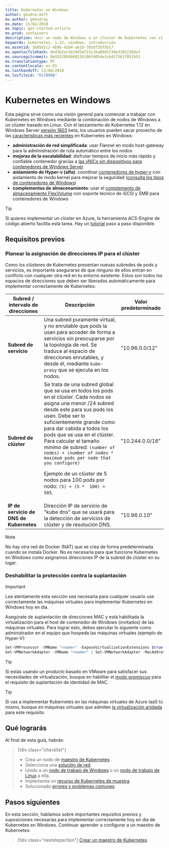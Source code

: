 ```yaml
---
title: Kubernetes en Windows
author: gkudra-msft
ms.author: gekudray
ms.date: 11/02/2018
ms.topic: get-started-article
ms.prod: containers
description: Unir un nodo de Windows a un clúster de Kubernetes con v1.12.
keywords: kubernetes, 1.12, windows, introducción
ms.assetid: 3b05d2c2-4b9b-42b4-a61b-702df35f5b17
ms.openlocfilehash: 0e43b2ac5b19d16721c1ba0dd1f34e339223bdaf
ms.sourcegitcommit: 8e9252856869135196fd054e3cb417562f851b51
ms.translationtype: MT
ms.contentlocale: es-ES
ms.lasthandoff: 11/08/2018
ms.locfileid: "6178908"
---
```

# <a name="kubernetes-on-windows"></a>Kubernetes en Windows #
Esta página sirve como una visión general para comenzar a trabajar con Kubernetes en Windows mediante la combinación de nodos de Windows a un clúster basado en Linux. Con el lanzamiento de Kubernetes 1.12 en Windows Server [versión 1803](https://docs.microsoft.com/en-us/windows-server/get-started/whats-new-in-windows-server-1803#kubernetes) beta, los usuarios pueden sacar provecho de las [características más recientes](https://kubernetes.io/docs/getting-started-guides/windows/#supported-features) en Kubernetes en Windows:

  - **administración de red simplificada**: usar Flannel en modo host-gateway para la administración de ruta automático entre los nodos
  - **mejoras de la escalabilidad**: disfrutar tiempos de inicio más rápido y confiable contenedor gracias a [las vNICs sin dispositivos para contenedores de Windows Server](https://blogs.technet.microsoft.com/networking/2018/04/27/network-start-up-and-performance-improvements-in-windows-10-spring-creators-update-and-windows-server-version-1803/)
  - **aislamiento de Hyper-v (alfa)**: coordinar [contenedores de hyper-v](https://kubernetes.io/docs/getting-started-guides/windows/#hyper-v-containers) con aislamiento de modo kernel para mejorar la seguridad ([consulta los tipos de contenedores de Windows](https://docs.microsoft.com/en-us/virtualization/windowscontainers/about/#windows-container-types))
  - **complementos de almacenamiento**: usar el [complemento de almacenamiento FlexVolume](https://github.com/Microsoft/K8s-Storage-Plugins) con soporte técnico de iSCSI y SMB para contenedores de Windows

> [!TIP] 
> Si quieres implementar un clúster en Azure, la herramienta ACS-Engine de código abierto facilita esta tarea. Hay un [tutorial](https://github.com/Azure/acs-engine/blob/master/docs/kubernetes/windows.md) paso a paso disponible.

## <a name="prerequisites"></a>Requisitos previos ##

### <a name="plan-ip-addressing-for-your-cluster"></a>Planear la asignación de direcciones IP para el clúster ###
<a name="definitions"></a>Como los clústeres de Kubernetes presentan nuevas subredes de pods y servicios, es importante asegurarse de que ninguno de ellos entran en conflicto con cualquier otra red en tu entorno existente. Estos son todos los espacios de direcciones que deben ser liberados automáticamente para implementar correctamente de Kubernetes:

| Subred / intervalo de direcciones | Descripción | Valor predeterminado |
| --------- | ------------- | ------------- |
| <a name="service-subnet-def"></a>**Subred de servicio** | Una subred puramente virtual, y no enrutable que pods la usan para acceder de forma a servicios sin preocuparse por la topología de red. Se traduce al espacio de direcciones enrutables, y desde él, mediante `kube-proxy` que se ejecuta en los nodos. | "10.96.0.0/12" |
| <a name="cluster-subnet-def"></a>**Subred de clúster** |  Se trata de una subred global que se usa en todos los pods en el clúster. Cada nodos se asigna una menor /24 subred desde este para sus pods los usen. Debe ser lo suficientemente grande como para dar cabida a todos los pods que se usa en el clúster. Para calcular el tamaño *mínimo* de subred: `(number of nodes) + (number of nodes * maximum pods per node that you configure)` <p/>Ejemplo de un clúster de 5 nodos para 100 pods por nodo: `(5) + (5 *  100) = 505`.  | "10.244.0.0/16" |
| **IP de servicio de DNS de Kubernetes** | Dirección IP de servicio de "kube dns" que se usará para la detección de servicios de clúster y de resolución DNS. | "10.96.0.10" |
> [!NOTE]
> No hay otra red de Docker (NAT) que se crea de forma predeterminada cuando se instala Docker. No es necesaria para que funcione Kubernetes en Windows como asignamos direcciones IP de la subred de clúster en su lugar.

### <a name="disable-anti-spoofing-protection"></a>Deshabilitar la protección contra la suplantación ###
> [!Important] 
> Lea atentamente esta sección sea necesaria para cualquier usuario use correctamente las máquinas virtuales para implementar Kubernetes en Windows hoy en día.

Asegúrate de suplantación de direcciones MAC y está habilitada la virtualización para el host de contenedor de Windows (invitados) de las máquinas virtuales. Para lograr esto, debes ejecutar lo siguiente como administrador en el equipo que hospeda las máquinas virtuales (ejemplo de Hyper-V):

```powershell
Set-VMProcessor -VMName "<name>" -ExposeVirtualizationExtensions $true 
Get-VMNetworkAdapter -VMName "<name>" | Set-VMNetworkAdapter -MacAddressSpoofing On
```
> [!TIP]
> Si estás usando un producto basado en VMware para satisfacer sus necesidades de virtualización, busque en habilitar el [modo promiscuo](https://kb.vmware.com/s/article/1004099) para el requisito de suplantación de identidad de MAC.

>[!TIP]
> Si vas a implementar Kubernetes en las máquinas virtuales de Azure IaaS tú mismo, busque en máquinas virtuales que admiten [la virtualización anidada](https://azure.microsoft.com/en-us/blog/nested-virtualization-in-azure/) para este requisito.

## <a name="what-you-will-accomplish"></a>Qué lograrás ##

Al final de esta guía, habrás:

> [!div class="checklist"]
> * Crea un nodo de [maestro de Kubernetes](./creating-a-linux-master.md) .  
> * Selecciona una [solución de red](./network-topologies.md).  
> * Unido a un [nodo de trabajo de Windows](./joining-windows-workers.md) o un [nodo de trabajo de Linux](./joining-linux-workers.md) a ella.  
> * Implementa un [recurso de Kubernetes de muestra](./deploying-resources.md).  
> * Solucionado [errores y problemas comunes](./common-problems.md).

## <a name="next-steps"></a>Pasos siguientes ##
En esta sección, hablamos sobre importantes requisitos previos y suposiciones necesarias para implementar correctamente hoy en día de Kubernetes en Windows. Continuar aprender a configurar a un maestro de Kubernetes:

> [!div class="nextstepaction"]
> [Crear un maestro de Kubernetes](./creating-a-linux-master.md)